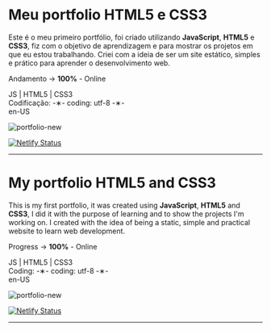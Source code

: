 # Meu portfolio HTML5 e CSS3

Este é o meu primeiro portfólio, foi criado utilizando <strong>JavaScript</strong>, <strong>HTML5</strong> e <strong>CSS3</strong>, fiz com o objetivo de aprendizagem e para mostrar os projetos em que eu estou trabalhando. Criei com a ideia de ser um site estático, simples e prático para aprender o desenvolvimento web.

Andamento -> <strong>100%</strong> - Online

JS | HTML5 | CSS3 </br>
Codificação: -&lowast;- coding: utf-8 -&lowast;- </br>
en-US </br>

![portfolio-new](https://github.com/alpdias/portfolio-html-css/blob/master/img/portfolio-new.png)

[![Netlify Status](https://api.netlify.com/api/v1/badges/5b672469-be93-4d68-a1cc-535aac43d3d0/deploy-status)](https://app.netlify.com/sites/paulodeveloper/deploys)

--------------------------------------------------------------------------------------------------------------

# My portfolio HTML5 and CSS3

This is my first portfolio, it was created using <strong>JavaScript</strong>, <strong>HTML5</strong> and <strong>CSS3</strong>, I did it with the purpose of learning and to show the projects I'm working on. I created with the idea of ​​being a static, simple and practical website to learn web development.

Progress -> <strong>100%</strong> - Online

JS | HTML5 | CSS3 </br>
Coding: -&lowast;- coding: utf-8 -&lowast;- </br>
en-US </br>

![portfolio-new](https://github.com/alpdias/portfolio-html-css/blob/master/img/portfolio-new.png)

[![Netlify Status](https://api.netlify.com/api/v1/badges/5b672469-be93-4d68-a1cc-535aac43d3d0/deploy-status)](https://app.netlify.com/sites/paulodeveloper/deploys)

------------------------------------------------------------------------------------------------------------------
